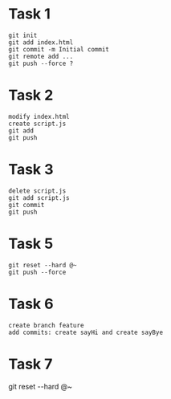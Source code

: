 

Task 1
======

```
git init
git add index.html
git commit -m Initial commit
git remote add ...
git push --force ?
```

Task 2
=======

```
modify index.html
create script.js
git add
git push
```

Task 3
=======

```
delete script.js
git add script.js
git commit
git push
```


Task 5
======

```
git reset --hard @~
git push --force
```

Task 6
=======

```
create branch feature
add commits: create sayHi and create sayBye
```

Task 7
=========

git reset --hard @~